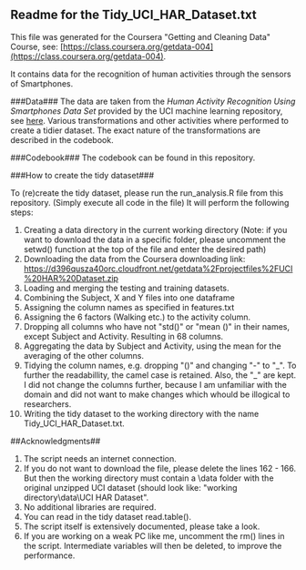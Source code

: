 ## Readme for the Tidy\_UCI\_HAR_Dataset.txt ##
This file was generated for the Coursera "Getting and Cleaning Data" Course, see: [https://class.coursera.org/getdata-004](https://class.coursera.org/getdata-004).

It contains data for the recognition of human activities through the sensors of Smartphones.


###Data###
The data are taken from the *Human Activity Recognition Using Smartphones Data Set* provided by the UCI machine learning repository, see [here](http://archive.ics.uci.edu/ml/datasets/Human+Activity+Recognition+Using+Smartphones). Various transformations and other activities where performed to create a tidier dataset. The exact nature of the transformations are described in the codebook.

###Codebook###
The codebook can be found in this repository.

###How to create the tidy dataset###

To (re)create the tidy dataset, please run the run_analysis.R file from this repository. (Simply execute all code in the file) It will perform the following steps:

1.  Creating a data directory in the current working directory (Note: if you want to download the data in a specific folder, please uncomment the setwd() function at the top of the file and enter the desired path)
2.  Downloading the data from the Coursera downloading link: https://d396qusza40orc.cloudfront.net/getdata%2Fprojectfiles%2FUCI%20HAR%20Dataset.zip
3.  Loading and merging the testing and training datasets.
4. Combining the Subject, X and Y files into one dataframe
5. Assigning the column names as specified in features.txt
6. Assigning the 6 factors (Walking etc.) to the activity column.
7. Dropping all columns who have not "std()" or "mean ()" in their names, except Subject and Activity. Resulting in 68 columns.
8. Aggregating the data by Subject and Activity, using the mean for the averaging of the other columns.
9.  Tidying the column names, e.g. dropping "()" and changing "-" to "\_". To further the readabillity, the camel case is retained. Also, the "_" are kept. I did not change the columns further, because I am unfamiliar with the domain and did not want to make changes which whould be illogical to researchers.
10.  Writing the tidy dataset to the working directory with the name Tidy_UCI_HAR_Dataset.txt.

##Acknowledgments##

1. The script needs an internet connection.
2. If you do not want to download the file, please delete the lines 162 - 166. But then the working directory must contain a \data folder with the  original unzipped UCI dataset (should look like: "working directory\data\UCI HAR Dataset".
3. No additional libraries are required.
4. You can read in the tidy dataset read.table().
5. The script itself is extensively documented, please take a look.
6. If you are working on a weak PC like me, uncomment the rm() lines in the script. Intermediate variables will then be deleted, to improve the performance.
